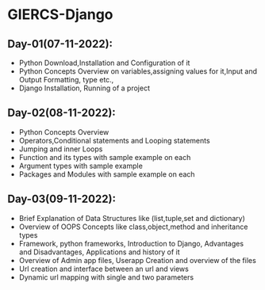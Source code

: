 # GIERCS-Django

## Day-01(07-11-2022):
  - Python Download,Installation and Configuration of it
  - Python Concepts Overview on variables,assigning values for it,Input and Output Formatting, type etc.,
  - Django Installation, Running of a project

## Day-02(08-11-2022):
  - Python Concepts Overview
  - Operators,Conditional statements and Looping statements
  - Jumping and inner Loops
  - Function and its types with sample example on each
  - Argument types with sample example
  - Packages and Modules with sample example on each

## Day-03(09-11-2022):
  - Brief Explanation of Data Structures like (list,tuple,set and dictionary)
  - Overview of OOPS Concepts like class,object,method and inheritance types
  - Framework, python frameworks, Introduction to Django, Advantages and Disadvantages, Applications and history of it
  - Overview of Admin app files, Userapp Creation and overview of the files
  - Url creation and interface between an url and views
  - Dynamic url mapping with single and two parameters
